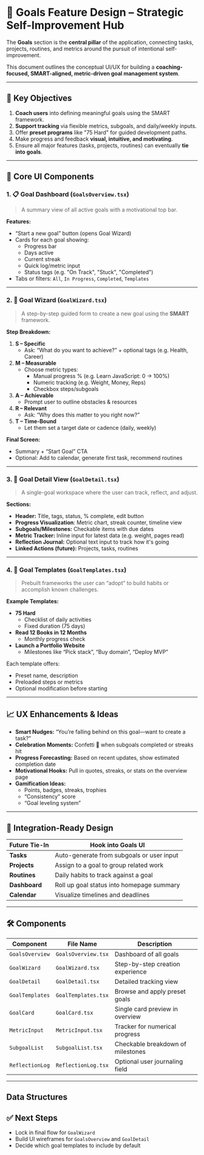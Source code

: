 # 🧠 Goals Feature Design – Strategic Self-Improvement Hub

The **Goals** section is the **central pillar** of the application, connecting tasks, projects, routines, and metrics around the pursuit of intentional self-improvement.

This document outlines the conceptual UI/UX for building a **coaching-focused, SMART-aligned, metric-driven goal management system**.

---

## 🎯 Key Objectives

1. **Coach users** into defining meaningful goals using the SMART framework.
2. **Support tracking** via flexible metrics, subgoals, and daily/weekly inputs.
3. Offer **preset programs** like "75 Hard" for guided development paths.
4. Make progress and feedback **visual, intuitive, and motivating**.
5. Ensure all major features (tasks, projects, routines) can eventually **tie into goals**.

---

## 🧱 Core UI Components

### 1. 📋 Goal Dashboard (`GoalsOverview.tsx`)

> A summary view of all active goals with a motivational top bar.

**Features:**

- “Start a new goal” button (opens Goal Wizard)
- Cards for each goal showing:
  - Progress bar
  - Days active
  - Current streak
  - Quick log/metric input
  - Status tags (e.g. "On Track", "Stuck", "Completed")
- Tabs or filters: `All`, `In Progress`, `Completed`, `Templates`

---

### 2. 🧙 Goal Wizard (`GoalWizard.tsx`)

> A step-by-step guided form to create a new goal using the **SMART** framework.

**Step Breakdown:**

1. **S – Specific**
   - Ask: “What do you want to achieve?” + optional tags (e.g. Health, Career)
2. **M – Measurable**
   - Choose metric types:
     - Manual progress % (e.g. Learn JavaScript: 0 → 100%)
     - Numeric tracking (e.g. Weight, Money, Reps)
     - Checkbox steps/subgoals
3. **A – Achievable**
   - Prompt user to outline obstacles & resources
4. **R – Relevant**
   - Ask: “Why does this matter to you right now?”
5. **T – Time-Bound**
   - Let them set a target date or cadence (daily, weekly)

**Final Screen:**

- Summary + “Start Goal” CTA
- Optional: Add to calendar, generate first task, recommend routines

---

### 3. 🧱 Goal Detail View (`GoalDetail.tsx`)

> A single-goal workspace where the user can track, reflect, and adjust.

**Sections:**

- **Header:** Title, tags, status, % complete, edit button
- **Progress Visualization**: Metric chart, streak counter, timeline view
- **Subgoals/Milestones:** Checkable items with due dates
- **Metric Tracker:** Inline input for latest data (e.g. weight, pages read)
- **Reflection Journal:** Optional text input to track how it's going
- **Linked Actions (future):** Projects, tasks, routines

---

### 4. 🧠 Goal Templates (`GoalTemplates.tsx`)

> Prebuilt frameworks the user can “adopt” to build habits or accomplish known challenges.

**Example Templates:**

- **75 Hard**
  - Checklist of daily activities
  - Fixed duration (75 days)
- **Read 12 Books in 12 Months**
  - Monthly progress check
- **Launch a Portfolio Website**
  - Milestones like “Pick stack”, “Buy domain”, “Deploy MVP”

Each template offers:

- Preset name, description
- Preloaded steps or metrics
- Optional modification before starting

---

## 📈 UX Enhancements & Ideas

- **Smart Nudges:** “You’re falling behind on this goal—want to create a task?”
- **Celebration Moments:** Confetti 🎉 when subgoals completed or streaks hit
- **Progress Forecasting:** Based on recent updates, show estimated completion date
- **Motivational Hooks:** Pull in quotes, streaks, or stats on the overview page
- **Gamification Ideas:**
  - Points, badges, streaks, trophies
  - “Consistency” score
  - “Goal leveling system”

---

## 🧩 Integration-Ready Design

| Future Tie-In | Hook into Goals UI                        |
| ------------- | ----------------------------------------- |
| **Tasks**     | Auto-generate from subgoals or user input |
| **Projects**  | Assign to a goal to group related work    |
| **Routines**  | Daily habits to track against a goal      |
| **Dashboard** | Roll up goal status into homepage summary |
| **Calendar**  | Visualize timelines and deadlines         |

---

## 🛠 Components

| Component       | File Name           | Description                       |
| --------------- | ------------------- | --------------------------------- |
| `GoalsOverview` | `GoalsOverview.tsx` | Dashboard of all goals            |
| `GoalWizard`    | `GoalWizard.tsx`    | Step-by-step creation experience  |
| `GoalDetail`    | `GoalDetail.tsx`    | Detailed tracking view            |
| `GoalTemplates` | `GoalTemplates.tsx` | Browse and apply preset goals     |
| `GoalCard`      | `GoalCard.tsx`      | Single card preview in overview   |
| `MetricInput`   | `MetricInput.tsx`   | Tracker for numerical progress    |
| `SubgoalList`   | `SubgoalList.tsx`   | Checkable breakdown of milestones |
| `ReflectionLog` | `ReflectionLog.tsx` | Optional user journaling field    |

---

## Data Structures

## ✅ Next Steps

- Lock in final flow for `GoalWizard`
- Build UI wireframes for `GoalsOverview` and `GoalDetail`
- Decide which goal templates to include by default
